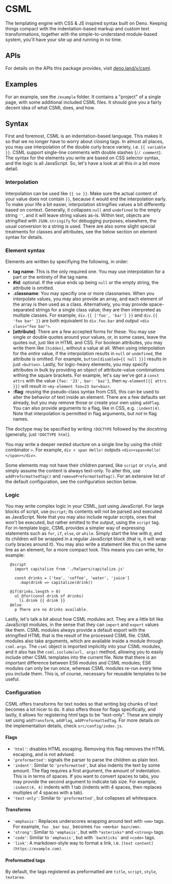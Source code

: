 # CSML

The templating engine with CSS & JS inspired syntax built on Deno. Keeping things compact with the indentation-based markup and custom text transformations, together with the simple-to-understand module-based system, you'll have your site up and running in no time.



## APIs

For details on the APIs this package provides, visit [deno.land/x/csml](https://deno.land/x/csml).



## Examples

For an example, see the `/example` folder. It contains a "project" of a single page, with some additional included CSML files. It should give you a fairly decent idea of what CSML does, and how.



## Syntax

First and foremost, CSML is an indentation-based language. This makes it so that we no longer have to worry about closing tags. In almost all places, you may use interpolation of the double curly brace variety, i.e. `{{ variable }}`. CSML support single-line comments with double slashes (`// comment`). The syntax for the elements you write are based on CSS selector syntax, and the logic is all JavaScript. So, let's have a look at all this in a bit more detail.


### Interpolation

Interpolation can be used like `{{ so }}`. Make sure the actual content of your value does not contain `}}`, because it would end the interpolation early. To make your life a bit easier, interpolation stringifies values a bit differently based on context. Generally, it collapses `null` and `undefined` to the empty string `''`, and it will leave string values as-is. Within text, objects are stringified with `JSON.stringify` for debugging purposes; elsewhere, the usual conversion to a string is used. There are also some slight special treatments for classes and attributes, see the below section on element syntax for details.


### Element syntax

Elements are written by specifiying the following, in order:

 - **tag name**: This is the only required one. You may use interpolation for a part or the entirety of the tag name.
 - **#id**: optional. If the value ends up being `null` or the empty string, the attribute is omitted.
 - **.classname**: You may specifiy one or more classnames. When you interpolate values, you may also provide an array, and each element of the array is then used as a class. Alternatively, you may provide space-separated strings for a single class value; they are then interpreted as multiple classes. For example, `div.{{ ['foo', 'bar'] }}` and `div.{{ 'foo bar' }}` are both equivalent to `div.foo.bar` and output `<div class="foo bar">`.
 - **[attribute]**: There are a few accepted forms for these. You may use single or double quotes around your values, or, in some cases, leave the quotes out, just like in HTML and CSS. For boolean attributes, you may write them like `[hidden]`, without a value at all. When using interpolation for the _entire_ value, if the interpolation results in `null` or `undefined`, the attribute is omitted. For example, `button[disabled={{ null }}]` results in just `<button>`. Lastly, for logic-heavy elements, you may specify attributes in bulk by providing an object of attribute-value combinations withing the square brackets. For example, let's say we've got a `const attrs` with the value `{foo: '23', bar: 'baz'}`, then `my-element[{{ attrs }}]` will result in `<my-element foo=23 bar=baz>`.
 - **:flag**: reusing the pseudo-class syntax from CSS, this can be used to alter the behavior of text inside an element. There are a few defaults set already, but you may remove those or create your own using `addFlag`. You can also provide arguments to a flag, like in CSS, e.g. `:indent(4)`. Note that interpolation is permitted in flag arguments, but _not_ in flag names.

The doctype may be specified by writing `!DOCTYPE` followed by the docstring (generally, just `!DOCTYPE html`).

You may write a deeper nested stucture on a single line by using the child combinator `>`. For example, `div > span Hello!` outputs `<div><span>Hello!</span></div>`.

Some elements may not have their children parsed, like `script` or `style`, and simply assume the content is always text-only. To alter this, use `addPreformattedTag()` and `removePreformattedTag()`. For an extensive list of the default configuration, see the configuration section below.


### Logic

You may write complex logic in your CSML, just using JavaScript. For large blocks of script, use `@script`; its contents will not be parsed and executed as JavaScript. Note that you may also include regular scripts, ones that won't be executed, but rather emitted to the output, using the `script` tag. For in-template logic, CSML provides a simpler way of expressing statements such as `for`, `if`, `else`, or `while`. Simply start the line with `@`, and its children will be wrapped in a regular JavaScript block (that is, it will wrap curly braces around it). You may also write a statement like this on the same line as an element, for a more compact look. This means you can write, for example:
```
  @script
    import capitalize from './helpers/capitalize.js'

    const drinks = ['tea', 'coffee', 'water', 'juice']
      .map(drink => capitalize(drink))

  @if(drinks.length > 0)
    ul @for(const drink of drinks)
      li.drink {{ drink }}
  @else
    p There are no drinks available.
```

Lastly, let's talk a bit about how CSML modules act. They are a little bit like JavaScript modules, in the sense that they can `import` and `export` values like them. CSML modules always provide a default export with the stringified HTML that is the result of the processed CSML file. CSML modules also take arguments, which are available inside a module through `csml.args`. The `csml` object is imported implicitly into your CSML modules, and it also has the `csml.include(url, args)` method, allowing you to easily include other CSML templates into the current file. Note that there is an important difference between ES6 modules and CSML modules; ES6 modules can only be run once, whereas CSML modules re-run every time you include them. This is, of course, necessary for reusable templates to be useful. 



### Configuration

CSML offers transforms for text nodes so that writing big chunks of text becomes a lot nicer to do. It also offers those for flags specifically, and lastly, it allows for registering html tags to be "text-only". These are simply set using `addTransform`, `addFlag`, `addPreformattedTag`. For more details on the implementation details, check `src/config/index.js`.

#### Flags

 - `'html'`: disables HTML escaping. Removing this flag removes the HTML escaping, and is not advised.
 - `'preformatted'`: signals the parser to parse the children as plain text.
 - `'indent'`: Similar to `'preformatted'`, but also indents the text by some amount. The flag requires a first argument, the amount of indentation. This is in terms of spaces. If you want to convert spaces to tabs, you may provide the second argument to indicate tab size. For example, `:indent(4, 4)` indents with 1 tab (indents with 4 spaces, then replaces multiples of 4 spaces with a tab).
 - `'text-only'`: Similar to `'preformatted'`, but collapses all whitespace.

#### Transforms

 - `'emphasis'`: Replaces underscores wrapping around text with `<em>` tags. For example, `foo _bar baz_` becomes `foo <em>bar baz</em>`.
 - `'strong'`: Similar to `'emphasis'`, but with `*asterisks*` and `<strong>` tags.
 - `'code'`: Similar to `'emphasis'`, but with <code>\`backticks\`</code> and `<code>` tags.
 - `'link'`: A markdown-style way to format a link, i.e. `[text content](https://example.com)`.

#### Preformatted tags

By default, the tags registered as preformatted are `title`, `script`, `style`, `textarea`.

